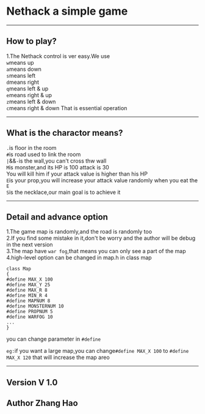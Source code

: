 # Nethack a simple game
--------------
## How to play?
1.The Nethack control is ver easy.We use </br>`w`means up
</br>`a`means down
</br>`s`means left
</br>`d`means right
</br>`q`means left & up
</br>`e`means right & up
</br>`z`means left & down
</br>`c`means right & down
That is essential operation</br>

-------------------
## What is the charactor means?
`.`is floor in the room</br>
`#`is road used to link the room</br>
`|`&&`-`is the wall,you can't cross thw wall</br>
`M`is monster,and its HP is 100 attack is 30</br>
You will kill him if your attack value is higher than his HP</br>
`E`is your prop,you will increase your attack value randomly when you eat the `E`</br>
`S`is the necklace,our main goal is to achieve it

-------------------
## Detail and advance option
1.The game map is randomly,and the road is randomly too</br>
2.If you find some mistake in it,don't be worry and the author will be debug in the next version</br>
3.The map have `war fog`,that means you can only see a part of the map</br>
4.high-level option can be changed in map.h
in class map</br>
```
class Map
{
#define MAX_X 100
#define MAX_Y 25
#define MAX_R 8
#define MIN_R 4
#define MAPNUM 8
#define MONSTERNUM 10
#define PROPNUM 5
#define WARFOG 10
...
}
```
you can change parameter in `#define` </br>

`eg:`if you want a large map,you can change`#define MAX_X 100` to `#define MAX_X 120` that will increase the map areo

---------------
## Version V 1.0
## Author Zhang Hao
